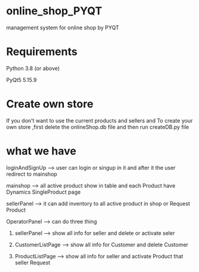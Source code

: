 # online_shop_PYQT
management system for online shop by PYQT

# Requirements
Python 3.8 (or above)

PyQt5 5.15.9

# Create own store
If you don't want to use the current products and sellers  and To create your  own store ,first delete the onlineShop.db file and then run createDB.py file

# what we have
loginAndSignUp --> user can login or singup in it and after it the user redirect to mainshop

mainshop       --> all active product show in table and each Product have Dynamics SingleProduct page

sellerPanel    --> it can add inventory to all active product in shop or Request Product

OperatorPanel  --> can do three thing 

1. sellerPanel      --> show all info for seller and delete or activate seler
		   
2. CustomerListPage --> show all info for Customer and delete Customer

3. ProductListPage  --> show all info for seller and activate Product that seller Request
